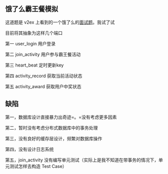 ## 饿了么霸王餐模拟

这道题是 v2ex 上看到的一个饿了么的[面试题](https://www.v2ex.com/t/333691)。我试了试

目前将其抽象为这样几个端口

第一 user_login 用户登录

第二 join_activity 用户参与霸王餐活动

第三 heart_beat 定时更新key

第四 activity_record 获取当前活动状态

第五 activity_award 获取用户中奖状态

## 缺陷

第一，数据库设计直接暴力出奇迹=。=没有考虑更多因素

第二，暂时没有考虑分布式数据库中的事务处理

第三，没有良好的缓存层设计，频繁对数据库操作

第四，没有设计日志系统

第五，join_activity 没有编写单元测试（实际上是我不知道在带事务的情况下，单元测试怎样去构造 Test Case）